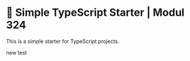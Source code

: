 # 🧰 Simple TypeScript Starter | Modul 324

This is a simple starter for TypeScript projects.

new test
